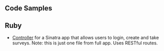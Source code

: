 Code Samples
------------

Ruby
----

+ [Controller](https://github.com/MasonONeal/code-samples/blob/master/index.rb) for a Sinatra app that allows users to login, create and take surveys. Note: this is just one file from full app. Uses RESTful routes.
